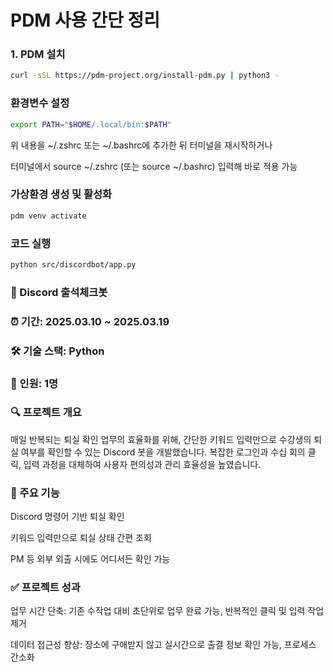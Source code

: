 
# PDM 사용 간단 정리

### 1. PDM 설치

```bash
curl -sSL https://pdm-project.org/install-pdm.py | python3 -
```

### 환경변수 설정
```bash
export PATH="$HOME/.local/bin:$PATH"
```

위 내용을 ~/.zshrc 또는 ~/.bashrc에 추가한 뒤 터미널을 재시작하거나

터미널에서 source ~/.zshrc (또는 source ~/.bashrc) 입력해 바로 적용 가능

### 가상환경 생성 및 활성화
```bash
pdm venv activate
```

### 코드 실행 
```bash
python src/discordbot/app.py
```

### 📌 Discord 출석체크봇
### ⏰ 기간: 2025.03.10 ~ 2025.03.19
### 🛠 기술 스택: Python
### 👥 인원: 1명

### 🔍 프로젝트 개요
매일 반복되는 퇴실 확인 업무의 효율화를 위해, 간단한 키워드 입력만으로 수강생의 퇴실 여부를 확인할 수 있는 Discord 봇을 개발했습니다.
복잡한 로그인과 수십 회의 클릭, 입력 과정을 대체하여 사용자 편의성과 관리 효율성을 높였습니다.

### 🎯 주요 기능
Discord 명령어 기반 퇴실 확인

키워드 입력만으로 퇴실 상태 간편 조회

PM 등 외부 외출 시에도 어디서든 확인 가능

### ✅ 프로젝트 성과
업무 시간 단축:
기존 수작업 대비 초단위로 업무 완료 가능, 반복적인 클릭 및 입력 작업 제거

데이터 접근성 향상:
장소에 구애받지 않고 실시간으로 출결 정보 확인 가능, 프로세스 간소화

